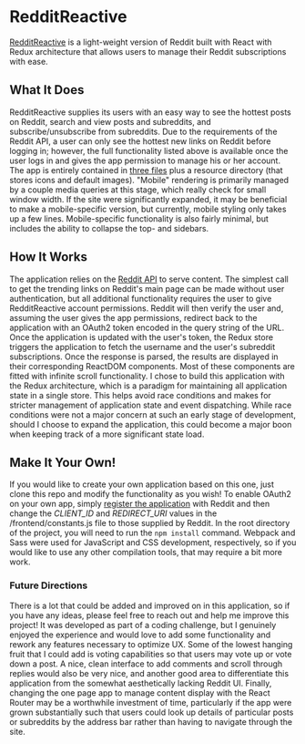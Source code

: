 # RedditReactive

[RedditReactive](https://rjordan217.github.io/coding_challenges/reddit_integrator.html) is a light-weight version of Reddit built with React with Redux architecture that allows users to manage their Reddit subscriptions with ease.

## What It Does

RedditReactive supplies its users with an easy way to see the hottest posts on Reddit, search and view posts and subreddits, and subscribe/unsubscribe from subreddits. Due to the requirements of the Reddit API, a user can only see the hottest new links on Reddit before logging in; however, the full functionality listed above is available once the user logs in and gives the app permission to manage his or her account. The app is entirely contained in [three files](https://github.com/rjordan217/rjordan217.github.io/tree/master/coding_challenges) plus a resource directory (that stores icons and default images). "Mobile" rendering is primarily managed by a couple media queries at this stage, which really check for small window width. If the site were significantly expanded, it may be beneficial to make a mobile-specific version, but currently, mobile styling only takes up a few lines. Mobile-specific functionality is also fairly minimal, but includes the ability to collapse the top- and sidebars.

## How It Works

The application relies on the [Reddit API](https://www.reddit.com/dev/api/) to serve content. The simplest call to get the trending links on Reddit's main page can be made without user authentication, but all additional functionality requires the user to give RedditReactive account permissions. Reddit will then verify the user and, assuming the user gives the app permissions, redirect back to the application with an OAuth2 token encoded in the query string of the URL. Once the application is updated with the user's token, the Redux store triggers the application to fetch the username and the user's subreddit subscriptions. Once the response is parsed, the results are displayed in their corresponding ReactDOM components. Most of these components are fitted with infinite scroll functionality. I chose to build this application with the Redux architecture, which is a paradigm for maintaining all application state in a single store. This helps avoid race conditions and makes for stricter management of application state and event dispatching. While race conditions were not a major concern at such an early stage of development, should I choose to expand the application, this could become a major boon when keeping track of a more significant state load.

## Make It Your Own!

If you would like to create your own application based on this one, just clone this repo and modify the functionality as you wish! To enable OAuth2 on your own app, simply [register the application](https://www.reddit.com/prefs/apps) with Reddit and then change the *CLIENT_ID* and *REDIRECT_URI* values in the /frontend/constants.js file to those supplied by Reddit. In the root directory of the project, you will need to run the `npm install` command. Webpack and Sass were used for JavaScript and CSS development, respectively, so if you would like to use any other compilation tools, that may require a bit more work.

### Future Directions

There is a lot that could be added and improved on in this application, so if you have any ideas, please feel free to reach out and help me improve this project! It was developed as part of a coding challenge, but I genuinely enjoyed the experience and would love to add some functionality and rework any features necessary to optimize UX. Some of the lowest hanging fruit that I could add is voting capabilities so that users may vote up or vote down a post. A nice, clean interface to add comments and scroll through replies would also be very nice, and another good area to differentiate this application from the somewhat aesthetically lacking Reddit UI. Finally, changing the one page app to manage content display with the React Router may be a worthwhile investment of time, particularly if the app were grown substantially such that users could look up details of particular posts or subreddits by the address bar rather than having to navigate through the site.

